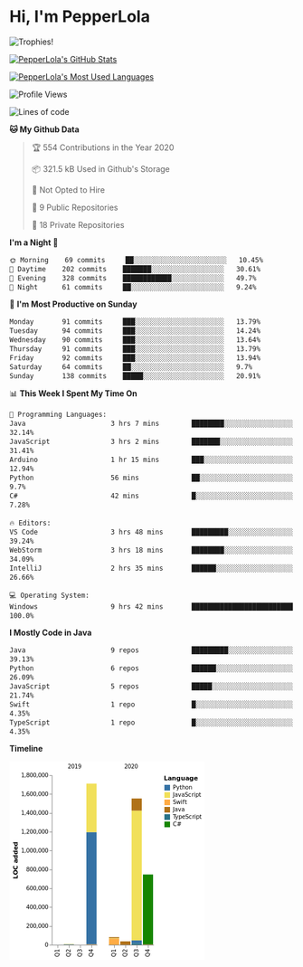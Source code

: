 # Hi, I'm PepperLola
![Trophies!](https://github-profile-trophy.vercel.app/?username=PepperLola&column=10&theme=chalk)

[![PepperLola's GitHub Stats](https://github-readme-stats.vercel.app/api?username=PepperLola&theme=dark&show_icons=true)](https://github.com/anuraghazra/github-readme-stats/)

[![PepperLola's Most Used Languages](https://github-readme-stats.vercel.app/api/top-langs/?username=PepperLola&layout=compact)](https://github.com/anuraghazra/github-readme-stats/)

![Profile Views](https://komarev.com/ghpvc/?username=PepperLola)

<!--START_SECTION:waka-->
![Lines of code](https://img.shields.io/badge/From%20Hello%20World%20I%27ve%20Written-5.6%20million%20lines%20of%20code-blue)

**🐱 My Github Data** 

> 🏆 554 Contributions in the Year 2020
 > 
> 📦 321.5 kB Used in Github's Storage 
 > 
> 🚫 Not Opted to Hire
 > 
> 📜 9 Public Repositories
 > 
> 🔑 18 Private Repositories 

**I'm a Night 🦉** 

```text
🌞 Morning    69 commits     ██░░░░░░░░░░░░░░░░░░░░░░░   10.45% 
🌆 Daytime    202 commits    ███████░░░░░░░░░░░░░░░░░░   30.61% 
🌃 Evening    328 commits    ████████████░░░░░░░░░░░░░   49.7% 
🌙 Night      61 commits     ██░░░░░░░░░░░░░░░░░░░░░░░   9.24%

```
📅 **I'm Most Productive on Sunday** 

```text
Monday       91 commits     ███░░░░░░░░░░░░░░░░░░░░░░   13.79% 
Tuesday      94 commits     ███░░░░░░░░░░░░░░░░░░░░░░   14.24% 
Wednesday    90 commits     ███░░░░░░░░░░░░░░░░░░░░░░   13.64% 
Thursday     91 commits     ███░░░░░░░░░░░░░░░░░░░░░░   13.79% 
Friday       92 commits     ███░░░░░░░░░░░░░░░░░░░░░░   13.94% 
Saturday     64 commits     ██░░░░░░░░░░░░░░░░░░░░░░░   9.7% 
Sunday       138 commits    █████░░░░░░░░░░░░░░░░░░░░   20.91%

```


📊 **This Week I Spent My Time On** 

```text
💬 Programming Languages: 
Java                     3 hrs 7 mins        ████████░░░░░░░░░░░░░░░░░   32.14% 
JavaScript               3 hrs 2 mins        ███████░░░░░░░░░░░░░░░░░░   31.41% 
Arduino                  1 hr 15 mins        ███░░░░░░░░░░░░░░░░░░░░░░   12.94% 
Python                   56 mins             ██░░░░░░░░░░░░░░░░░░░░░░░   9.7% 
C#                       42 mins             █░░░░░░░░░░░░░░░░░░░░░░░░   7.28%

🔥 Editors: 
VS Code                  3 hrs 48 mins       █████████░░░░░░░░░░░░░░░░   39.24% 
WebStorm                 3 hrs 18 mins       ████████░░░░░░░░░░░░░░░░░   34.09% 
IntelliJ                 2 hrs 35 mins       ██████░░░░░░░░░░░░░░░░░░░   26.66%

💻 Operating System: 
Windows                  9 hrs 42 mins       █████████████████████████   100.0%

```

**I Mostly Code in Java** 

```text
Java                     9 repos             █████████░░░░░░░░░░░░░░░░   39.13% 
Python                   6 repos             ██████░░░░░░░░░░░░░░░░░░░   26.09% 
JavaScript               5 repos             █████░░░░░░░░░░░░░░░░░░░░   21.74% 
Swift                    1 repo              █░░░░░░░░░░░░░░░░░░░░░░░░   4.35% 
TypeScript               1 repo              █░░░░░░░░░░░░░░░░░░░░░░░░   4.35%

```


**Timeline**

![Chart not found](https://github.com/PepperLola/PepperLola/blob/master/charts/bar_graph.png) 


<!--END_SECTION:waka-->
